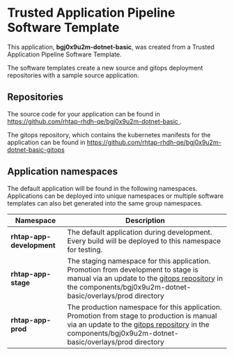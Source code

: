 # Trusted Application Pipeline Software Template

This application, **bgj0x9u2m-dotnet-basic**, was created from a Trusted Application Pipeline Software Template.

The software templates create a new source and gitops deployment repositories with a sample source application. 

## Repositories

The source code for your application can be found in [https://github.com/rhtap-rhdh-qe/bgj0x9u2m-dotnet-basic ](https://github.com/rhtap-rhdh-qe/bgj0x9u2m-dotnet-basic ).
 
The gitops repository, which contains the kubernetes manifests for the application can be found in 
[https://github.com/rhtap-rhdh-qe/bgj0x9u2m-dotnet-basic-gitops ](https://github.com/rhtap-rhdh-qe/bgj0x9u2m-dotnet-basic-gitops ) 

## Application namespaces 

The default application will be found in the following namespaces. Applications can be deployed into unique namespaces or multiple software templates can also bet generated into the same group namespaces.  

|  Namespace   |  Description   |  
| -------- | -------- |   
| **rhtap-app-development** | The default application during development. Every build will be deployed to this namespace for testing. | 
| **rhtap-app-stage** | The staging namespace for this application. Promotion from development to stage is manual via an update to the [gitops repository](https://github.com/rhtap-rhdh-qe/bgj0x9u2m-dotnet-basic-gitops ) in the components/bgj0x9u2m-dotnet-basic/overlays/prod directory |  
| **rhtap-app-prod** | The production namespace for this application. Promotion from stage to production is manual via an update to the [gitops repository](https://github.com/rhtap-rhdh-qe/bgj0x9u2m-dotnet-basic-gitops ) in the components/bgj0x9u2m-dotnet-basic/overlays/prod directory | 